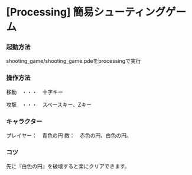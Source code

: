 # [Processing] 簡易シューティングゲーム

### 起動方法
<p>shooting_game/shooting_game.pdeをprocessingで実行</p>

### 操作方法
<p>移動　・・・　十字キー</p>
<p>攻撃　・・・　スペースキー、Zキー</p>

### キャラクター
プレイヤー：　青色の円
敵：　赤色の円、白色の円。

### コツ
先に『白色の円』を破壊すると楽にクリアできます。
